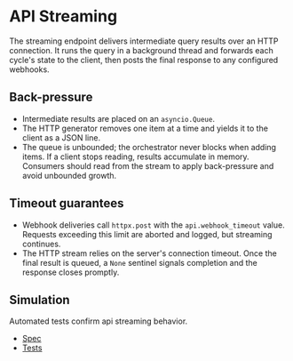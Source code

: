 # API Streaming

The streaming endpoint delivers intermediate query results over an HTTP
connection. It runs the query in a background thread and forwards each cycle's
state to the client, then posts the final response to any configured webhooks.

## Back-pressure

- Intermediate results are placed on an `asyncio.Queue`.
- The HTTP generator removes one item at a time and yields it to the client as
  a JSON line.
- The queue is unbounded; the orchestrator never blocks when adding items. If a
  client stops reading, results accumulate in memory. Consumers should read from
  the stream to apply back-pressure and avoid unbounded growth.

## Timeout guarantees

- Webhook deliveries call `httpx.post` with the `api.webhook_timeout` value.
  Requests exceeding this limit are aborted and logged, but streaming continues.
- The HTTP stream relies on the server's connection timeout. Once the final
  result is queued, a `None` sentinel signals completion and the response
  closes promptly.

## Simulation

Automated tests confirm api streaming behavior.

- [Spec](../specs/api.md)
- [Tests](../../tests/behavior/steps/api_streaming_steps.py)
